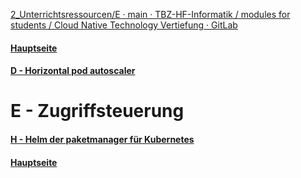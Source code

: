[2_Unterrichtsressourcen/E · main · TBZ-HF-Informatik / modules for students / Cloud Native Technology Vertiefung · GitLab](https://gitlab.com/ch-tbz-hf/Stud/v-cnt/-/tree/main/2_Unterrichtsressourcen/E)
#### [Hauptseite](/README.md)
#### [D - Horizontal pod autoscaler](/aufgaben/D%20-%20Horizontal%20pod%20autoscaler.md)
# E - Zugriffsteuerung


#### [H - Helm der paketmanager für Kubernetes](/aufgaben/H-%20Helm%20der%20paketmanager%20für%20Kubernetes.md)
#### [Hauptseite](/README.md)